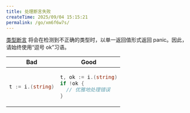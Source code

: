 ```yaml
---
title: 处理断言失败
createTime: 2025/09/04 15:15:21
permalink: /go/xm6f6w7s/
---
```


[类型断言] 将会在检测到不正确的类型时，以单一返回值形式返回 panic。因此，请始终使用“逗号 ok”习语。

  [类型断言]: https://golang.org/ref/spec#Type_assertions

<table>
<thead><tr><th>Bad</th><th>Good</th></tr></thead>
<tbody>
<tr><td>

```go
t := i.(string)
```

</td><td>

```go
t, ok := i.(string)
if !ok {
  // 优雅地处理错误
}
```

</td></tr>
</tbody></table>

<!-- TODO: There are a few situations where the single assignment form is
fine. -->